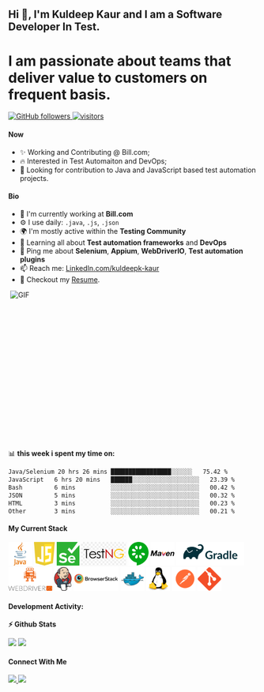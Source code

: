 ## Hi 👋, I'm Kuldeep Kaur and I am a Software Developer In Test.
# I am passionate about teams that deliver value to customers on frequent basis.

<p align="left">
  <!-- <a href="https://leetcode.com/kuldeepk-kaur/">
    <img src="https://cp-logo.vercel.app/leetcode/kuldeepk-kaur" alt="Leet code rating" />
  </a>
  <a href="https://codeforces.com/profile/kuldeepk-kaur">
    <img src="https://raw.githubusercontent.com/kuldeepk-kaur/cf-stats/main/output/rating.svg" alt="Leet code rating" />
  </a> -->
  <a href="https://github.com/kuldeepk-kaur?tab=followers">
    <img alt="GitHub followers" src="https://img.shields.io/github/followers/kuldeepk-kaur?color=green&logo=github">
  </a>
  <a href="https://github.com/kuldeepk-kaur/">
    <img src="https://komarev.com/ghpvc/?username=kuldeepk-kaur" alt="visitors" />
  </a>

</p>

#### Now

- ✨ Working and Contributing @ Bill.com;
- :fire: Interested in Test Automaiton and DevOps;
- :calendar: Looking for contribution to Java and JavaScript based test automation projects.

#### Bio

- 🏢 I'm currently working at **Bill.com**
- ⚙️ I use daily: `.java`, `.js`, `.json`
- 🌍 I'm mostly active within the **Testing Community**
- 🌱 Learning all about **Test automation frameworks** and **DevOps**
- 💬 Ping me about **Selenium**, **Appium**, **WebDriverIO**, **Test automation plugins**
- 📫 Reach me: [LinkedIn.com/kuldeepk-kaur](https://www.linkedin.com/in/kuldeepk-kaur/)
- 📝 Checkout my [Resume](resume.pdf).

<img align="right" alt="GIF" src="https://github.com/kuldeepk-kaur/kuldeepk-kaur/code.gif?raw=true" width="500" height="320" />

📊 **this week i spent my time on:**
<!--START_SECTION:waka-->

```text
Java/Selenium 20 hrs 26 mins █████████████████░░░░░░   75.42 %
JavaScript   6 hrs 20 mins   ██████░░░░░░░░░░░░░░░░░░░   23.39 %
Bash         6 mins          ░░░░░░░░░░░░░░░░░░░░░░░░░   00.42 %
JSON         5 mins          ░░░░░░░░░░░░░░░░░░░░░░░░░   00.32 %
HTML         3 mins          ░░░░░░░░░░░░░░░░░░░░░░░░░   00.23 %
Other        3 mins          ░░░░░░░░░░░░░░░░░░░░░░░░░   00.21 %
```

<!--END_SECTION:waka-->


#### My Current Stack

<img height="48" src="java-logo.svg" alt="Java"> <img height="48" src="javascript-original.svg" alt="JavaScript"> <img height="48" src="selenium-original.png" alt="Selenium WebDriver"> <img height="48" src="TestNG-original.png" alt="TestNG"> <img height="48" src="cucumber-original.svg" alt="Cucumber"> <img height="48" src="maven-original.svg" alt="Maven"> <img height="48" src="gradle-original.png" alt="Gradle"> <img height="48" src="wdio-original.png" alt="WDIO"> <img height="48" src="jenkins-original.png" alt="Jenkins"> <img height="48" src="browserstack-original.png" alt="BrowserStack"> <img height="48" src="docker-original.svg" alt="docker"> <img height="48" src="linux-original.svg" alt="Linux"> <img height="48" src="postman-original.svg" alt="POSTMAN"> <img height="48" src="git-original.svg" alt="Git">

#### Development Activity:

<b>⚡ Github Stats</b>
<p float="left">
<img height="180em" src="https://github-readme-stats.vercel.app/api?username=kuldeepk-kaur&show_icons=true&hide_border=true&&count_private=true&include_all_commits=true" /> 
<img height="180em" src="https://github-readme-stats.vercel.app/api/top-langs/?username=kuldeepk-kaur&show_icons=true&hide_border=true&layout=compact&langs_count=8"/>
</p>

<!-- <b>&#128200; Competitive Programming</b>
<p float="left">
<img height="273em" src="https://leetcard.jacoblin.cool/kuldeepk-kaur?theme=light&font=Karma&ext=contest" />
<img height="280em" src="https://raw.githubusercontent.com/kuldeepk-kaur/cf-stats/main/output/light_card.svg" />
</p> -->


#### Connect With Me

<p left="center">
<a href="https://www.linkedin.com/in/kuldeepk-kaur/">
  <img src="https://img.shields.io/badge/linkedin-%230077B5.svg?&style=for-the-badge&logo=linkedin&logoColor=white" height=25>
</a> 
<!--a href="https://www.facebook.com/kuldeepk-kaur">
  <img src="https://img.shields.io/badge/Facebook-1877F2?style=for-the-badge&logo=facebook&logoColor=white" height=25>
</a-->
<a href="mailto:kaur.kuldeep.cheema@gmail.com">
  <img src="	https://img.shields.io/badge/Gmail-D14836?style=for-the-badge&logo=gmail&logoColor=white" height=25>
</a>
</p>
